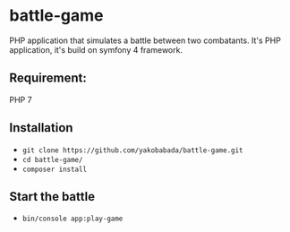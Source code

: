 # battle-game
PHP application that simulates a battle between two combatants. It's PHP application, it's build on symfony 4 framework.

## Requirement:

PHP 7

## Installation

- `git clone https://github.com/yakobabada/battle-game.git`
- `cd battle-game/`
- `composer install`

## Start the battle

- `bin/console app:play-game`

